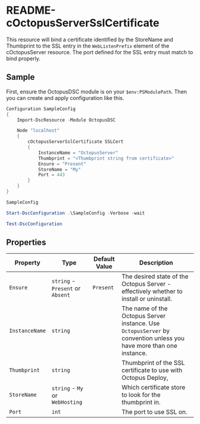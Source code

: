 # README-cOctopusServerSslCertificate

This resource will bind a certificate identified by the StoreName and Thumbprint to the SSL entry in the `WebListenPrefix` element of the cOctopusServer resource.  The port defined for the SSL entry must match to bind properly.

## Sample

First, ensure the OctopusDSC module is on your `$env:PSModulePath`. Then you can create and apply configuration like this.

```PowerShell
Configuration SampleConfig
{
    Import-DscResource -Module OctopusDSC

    Node "localhost"
    {
        cOctopusServerSslCertificate SSLCert
        {
            InstanceName = "OctopusServer"
            Thumbprint = "<Thumbprint string from certificate>"
            Ensure = "Present"
            StoreName = "My"
            Port = 443
        }
    }
}

SampleConfig

Start-DscConfiguration .\SampleConfig -Verbose -wait

Test-DscConfiguration
```

## Properties
| Property                                  | Type                            | Default Value    | Description                                                                                                        |
| ------------------------------------------| ------------------------------- | -----------------| ------------------------------------------------------------------------------------------------------------------ |
| `Ensure`                                  | `string` - `Present` or `Absent`| `Present`        | The desired state of the Octopus Server - effectively whether to install or uninstall.                             |
| `InstanceName`                            | `string`                        |                  | The name of the Octopus Server instance. Use `OctopusServer` by convention unless you have more than one instance. |
| `Thumbprint`                              | `string`                        |                  | Thumbprint of the SSL certificate to use with Octopus Deploy,                                                      |
| `StoreName`                               | `string` - `My` or `WebHosting` |                  | Which certificate store to look for the thumbprint in.                                                             |
| `Port`                                    | `int`                           |                  | The port to use SSL on.                                                                                            |
